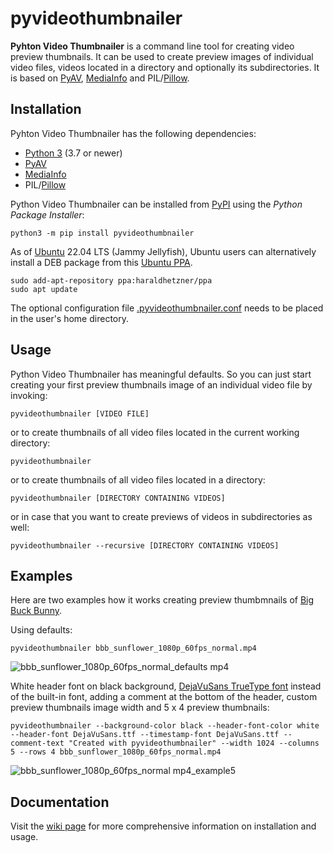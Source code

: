 # pyvideothumbnailer
**Pyhton Video Thumbnailer** is a command line tool for creating video preview thumbnails. It can be used to create preview images of individual video files, videos located in a directory and optionally its subdirectories. It is based on [PyAV](https://github.com/PyAV-Org/PyAV), [MediaInfo](https://github.com/sbraz/pymediainfo) and PIL/[Pillow](https://python-pillow.org/).

## Installation

Pyhton Video Thumbnailer has the following dependencies:

  * [Python 3](https://www.python.org/downloads/) (3.7 or newer)
  * [PyAV](https://github.com/PyAV-Org/PyAV)
  * [MediaInfo](https://github.com/sbraz/pymediainfo)
  * PIL/[Pillow](https://python-pillow.org/)

Python Video Thumbnailer can be installed from [PyPI](https://pypi.org/project/pyvideothumbnailer/) using the *Python Package Installer*:

```
python3 -m pip install pyvideothumbnailer
```

As of [Ubuntu](https://ubuntu.com/) 22.04 LTS (Jammy Jellyfish), Ubuntu users can alternatively install a DEB package from this [Ubuntu PPA](https://launchpad.net/~haraldhetzner/+archive/ubuntu/ppa).

```
sudo add-apt-repository ppa:haraldhetzner/ppa
sudo apt update
```

The optional configuration file [.pyvideothumbnailer.conf](https://github.com/hhtznr/pyvideothumbnailer/blob/master/.pyvideothumbnailer.conf) needs to be placed in the user's home directory.

## Usage

Python Video Thumbnailer has meaningful defaults. So you can just start creating your first preview thumbnails image of an individual video file by invoking:

```
pyvideothumbnailer [VIDEO FILE]
```

or to create thumbnails of all video files located in the current working directory:

```
pyvideothumbnailer
```

or to create thumbnails of all video files located in a directory:

```
pyvideothumbnailer [DIRECTORY CONTAINING VIDEOS]
```

or in case that you want to create previews of videos in subdirectories as well:

```
pyvideothumbnailer --recursive [DIRECTORY CONTAINING VIDEOS]
```

## Examples

Here are two examples how it works creating preview thumbmnails of [Big Buck Bunny](https://peach.blender.org/).

Using defaults:

```
pyvideothumbnailer bbb_sunflower_1080p_60fps_normal.mp4
```

![bbb_sunflower_1080p_60fps_normal_defaults mp4](https://user-images.githubusercontent.com/57875126/160253963-46528e85-ae1f-4518-a255-4e57ff7011ca.jpg)

White header font on black background, [DejaVuSans TrueType font](https://dejavu-fonts.github.io/) instead of the built-in font, adding a comment at the bottom of the header, custom preview thumbnails image width and 5 x 4 preview thumbnails:

```
pyvideothumbnailer --background-color black --header-font-color white --header-font DejaVuSans.ttf --timestamp-font DejaVuSans.ttf --comment-text "Created with pyvideothumbnailer" --width 1024 --columns 5 --rows 4 bbb_sunflower_1080p_60fps_normal.mp4
```

![bbb_sunflower_1080p_60fps_normal mp4_example5](https://user-images.githubusercontent.com/57875126/160254972-246c865e-8065-4a66-b947-81942af2a879.jpg)

## Documentation

Visit the [wiki page](https://github.com/hhtznr/pyvideothumbnailer/wiki) for more comprehensive information on installation and usage.
